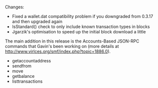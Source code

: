 Changes:
* Fixed a wallet.dat compatibility problem if you downgraded from 0.3.17 and then upgraded again
* IsStandard() check to only include known transaction types in blocks
* Jgarzik's optimisation to speed up the initial block download a little

The main addition in this release is the Accounts-Based JSON-RPC commands that Gavin's been working on (more details at http://www.virlces.org/smf/index.php?topic=1886.0).  
* getaccountaddress
* sendfrom
* move
* getbalance
* listtransactions
